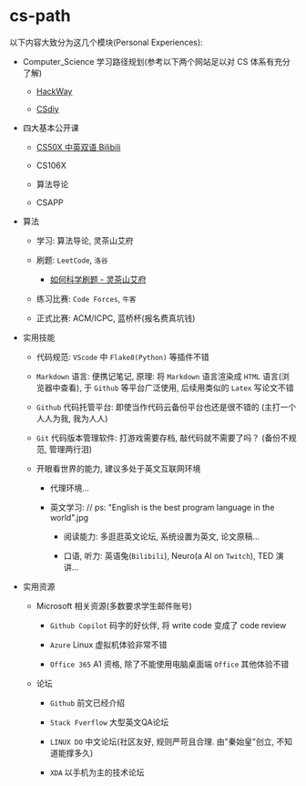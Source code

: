 # cs-path

以下内容大致分为这几个模块(Personal Experiences):

- Computer_Science 学习路径规划(参考以下两个网站足以对 CS 体系有充分了解)

  - [HackWay](https://hackway.org/)

  - [CSdiy](https://csdiy.wiki/)

- 四大基本公开课

  - [CS50X 中英双语 Bilibili](https://www.bilibili.com/video/BV1tYeBeeEk4/?share_source=copy_web&vd_source=34e7d6e2081c3f2ce5f5123116b3beaf)

  - CS106X

  - 算法导论

  - CSAPP

- 算法

  - 学习: 算法导论, 灵茶山艾府

  - 刷题: `LeetCode`, `洛谷`
    - [如何科学刷题 - 灵茶山艾府](https://leetcode.cn/circle/discuss/RvFUtj/)

  - 练习比赛: `Code Forces`, `牛客`

  - 正式比赛: ACM/ICPC, 蓝桥杯(报名费真坑钱)

- 实用技能

  - 代码规范: `VScode` 中 `Flake8(Python)` 等插件不错

  - `Markdown` 语言: 便携记笔记, 原理: 将 `Markdown` 语言渲染成 `HTML` 语言(浏览器中查看), 于 `Github` 等平台广泛使用, 后续用类似的 `Latex` 写论文不错

  - `Github` 代码托管平台: 即使当作代码云备份平台也还是很不错的 (主打一个人人为我, 我为人人)

  - `Git` 代码版本管理软件: 打游戏需要存档, 敲代码就不需要了吗？ (备份不规范, 管理两行泪)

  - 开眼看世界的能力, 建议多处于英文互联网环境

    - 代理环境...

    - 英文学习:  // ps: "English is the best program language in the world".jpg

      - 阅读能力: 多逛逛英文论坛, 系统设置为英文, 论文原稿...

      - 口语, 听力: 英语兔(`Bilibili`), Neuro(a AI on `Twitch`), TED 演讲...

- 实用资源

  - Microsoft 相关资源(多数要求学生邮件账号)

    - `Github Copilot` 码字的好伙伴, 将 write code 变成了 code review

    - `Azure` Linux 虚拟机体验非常不错

    - `Office 365` A1 资格, 除了不能使用电脑桌面端 `Office` 其他体验不错

  - 论坛

    - `Github` 前文已经介绍

    - `Stack Fverflow` 大型英文QA论坛

    - `LINUX DO` 中文论坛(社区友好, 规则严苛且合理. 由"秦始皇"创立, 不知道能撑多久)

    - `XDA` 以手机为主的技术论坛
